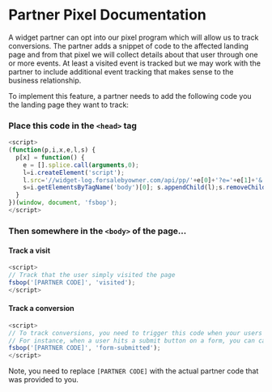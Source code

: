 # Partner Pixel Documentation

A widget partner can opt into our pixel program which will allow us to track conversions. The partner adds a snippet of code to the affected landing page and from that pixel we will collect details about that user through one or more events. At least a visited event is tracked but we may work with the partner to include additional event tracking that makes sense to the business relationship.

To implement this feature, a partner needs to add the following code you the landing page they want to track:

### Place this code in the `<head>` tag

```javascript
<script>
(function(p,i,x,e,l,s) {
  p[x] = function() {
    e = [].splice.call(arguments,0);
    l=i.createElement('script');
    l.src='//widget-log.forsalebyowner.com/api/pp/'+e[0]+'?e='+e[1]+'&'+e.slice(2).join('&')+'&'+p.location.search.substr(1);
    s=i.getElementsByTagName('body')[0]; s.appendChild(l);s.removeChild(l);
  }
})(window, document, 'fsbop');
</script>
```

### Then somewhere in the `<body>` of the page...

#### Track a visit

```javascript
<script>
// Track that the user simply visited the page
fsbop('[PARTNER CODE]', 'visited');
</script>
```

#### Track a conversion

```javascript
<script>
// To track conversions, you need to trigger this code when your users convert.
// For instance, when a user hits a submit button on a form, you can call this code.
fsbop('[PARTNER CODE]', 'form-submitted');
</script>
```

Note, you need to replace `[PARTNER CODE]` with the actual partner code that was provided to you.
